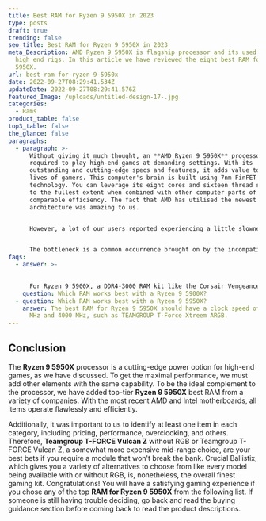 ```yaml
---
title: Best RAM for Ryzen 9 5950X in 2023
type: posts
draft: true
trending: false
seo_title: Best RAM for Ryzen 9 5950X in 2023
meta_Description: AMD Ryzen 9 5950X is flagship processor and its used to build
  high end rigs. In this article we have reviewed the eight best RAM for Ryzen 9
  5950X.
url: best-ram-for-ryzen-9-5950x
date: 2022-09-27T08:29:41.534Z
updateDate: 2022-09-27T08:29:41.576Z
featured_Image: /uploads/untitled-design-17-.jpg
categories:
  - Rams
product_table: false
top3_table: false
the_glance: false
paragraphs:
  - paragraph: >-
      Without giving it much thought, an **AMD Ryzen 9 5950X** processor is
      required to play high-end games at demanding settings. With its
      outstanding and cutting-edge specs and features, it adds value to the
      lives of gamers. This computer's brain is built using 7nm FinFET CPU core
      technology. You can leverage its eight cores and sixteen thread structure
      to the fullest extent when combined with other computer parts of
      comparable efficiency. The fact that AMD has utilised the newest Zen 3
      architecture was amazing to us.


      However, a lot of our users reported experiencing a little slowness while playing games. To fix this problem, they partnered with the greatest graphics card, but in vain. The **greatest RAM for Ryzen 9 5950X** is required in these circumstances as it improves data flow and allows for game frame rates of up to 240 or higher. In addition to these benefits, a suitable volatile memory socket speeds up the computer's operation and communication. Consequently, read this post to find the optimum RAM for your setup.


      The bottleneck is a common occurrence brought on by the incompatibility of numerous rig components, one of which can be RAM. We recognise and value the great value of your money. Eight memory modules have been discovered for you after extensive research by our staff. A long list of additional elements that are necessary for your option to be successful has also been uncovered. Before reading the product reviews or going to the store, make sure to read the buying guide section.
faqs:
  - answer: >-
      

      For Ryzen 9 5900X, a DDR4-3000 RAM kit like the Corsair Vengeance LPX is recommended. It has a heat spreader and plenty of area for overclocking.
    question: Which RAM works best with a Ryzen 9 5900X?
  - question: Which RAM works best with a Ryzen 9 5950X?
    answer: The best RAM for Ryzen 9 5950X should have a clock speed of between 3600
      MHz and 4000 MHz, such as TEAMGROUP T-Force Xtreem ARGB.
---
```

## Conclusion

The **Ryzen 9 5950X** processor is a cutting-edge power option for high-end games, as we have discussed. To get the maximal performance, we must add other elements with the same capability. To be the ideal complement to the processor, we have added top-tier **Ryzen 9 5950X** best RAM from a variety of companies. With the most recent AMD and Intel motherboards, all items operate flawlessly and efficiently.

Additionally, it was important to us to identify at least one item in each category, including pricing, performance, overclocking, and others. Therefore, **Teamgroup T-FORCE Vulcan Z** without RGB or Teamgroup T-FORCE Vulcan Z, a somewhat more expensive mid-range choice, are your best bets if you require a module that won't break the bank. Crucial Ballistix, which gives you a variety of alternatives to choose from like every model being available with or without RGB, is, nonetheless, the overall finest gaming kit. Congratulations! You will have a satisfying gaming experience if you chose any of the top **RAM for Ryzen 9 5950X** from the following list. If someone is still having trouble deciding, go back and read the buying guidance section before coming back to read the product descriptions.